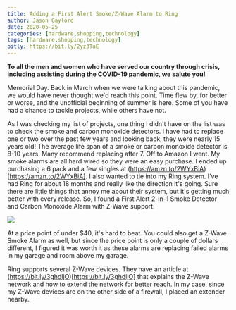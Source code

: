 ```yaml
---
title: Adding a First Alert Smoke/Z-Wave Alarm to Ring
author: Jason Gaylord
date: 2020-05-25
categories: [hardware,shopping,technology]
tags: [hardware,shopping,technology]
bitly: https://bit.ly/2yz3TaE
---
```


**To all the men and women who have served our country through crisis, including assisting during the COVID-19 pandemic, we salute you!**

Memorial Day. Back in March when we were talking about this pandemic, we would have never thought we'd reach this point. Time flew by, for better or worse, and the unofficial beginning of summer is here. Some of you have had a chance to tackle projects, while others have not. 

As I was checking my list of projects, one thing I didn't have on the list was to check the smoke and carbon monoxide detectors. I have had to replace one or two over the past few years and looking back, they were nearly 15 years old! The average life span of a smoke or carbon monoxide detector is 8-10 years. Many recommend replacing after 7. Off to Amazon I went. My smoke alarms are all hard wired so they were an easy purchase. I ended up purchasing a 6 pack and a few singles at (https://amzn.to/2WYxBiA)[https://amzn.to/2WYxBiA]. I also wanted to tie into my Ring system. I've had Ring for about 18 months and really like the direction it's going. Sure there are little things that annoy me about their system, but it's getting much better with every release. So, I found a First Alert 2-in-1 Smoke Detector and Carbon Monoxide Alarm with Z-Wave support.

[![](https://cdn.jasongaylord.com/images/2020/05/25/first-alert-smoke-co-zwave.jpg)](https://amzn.to/3eleG7D)

At a price point of under $40, it's hard to beat. You could also get a Z-Wave Smoke Alarm as well, but since the price point is only a couple of dollars different, I figured it was worth it as these alarms are replacing failed alarms in my garage and room above my garage.

Ring supports several Z-Wave devices. They have an article at (https://bit.ly/3ghdljO)[https://bit.ly/3ghdljO] that explains the Z-Wave network and how to extend the network for better reach. In my case, since my Z-Wave devices are on the other side of a firewall, I placed an extender nearby. 